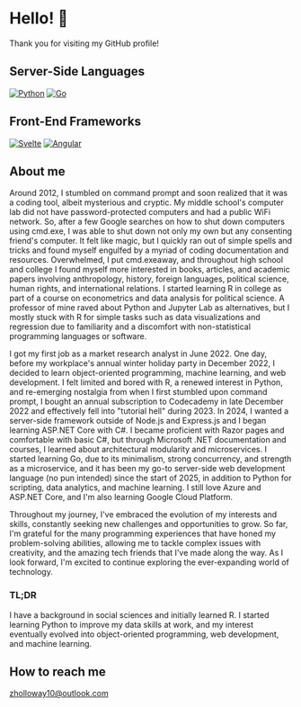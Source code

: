 # Hello! 👋

Thank you for visiting my GitHub profile! 

## Server-Side Languages

[![Python](https://img.shields.io/badge/python-3.x-blue.svg)](https://www.python.org/)
[![Go](https://img.shields.io/badge/Go-1.x-blue.svg)](https://golang.org/)

## Front-End Frameworks
[![Svelte](https://img.shields.io/badge/Svelte-3.x-orange.svg)](https://svelte.dev/)
[![Angular](https://img.shields.io/badge/Angular-12.x-red.svg)](https://angular.io/)

## About me
Around 2012, I stumbled on command prompt and soon realized that it was a coding tool, albeit mysterious and cryptic. My middle school's computer lab did not have password-protected computers and had a public WiFi network. So, after a few Google searches on how to shut down computers using cmd.exe, I was able to shut down not only my own but any consenting friend's computer. It felt like magic, but I quickly ran out of simple spells and tricks and found myself engulfed by a myriad of coding documentation and resources. Overwhelmed, I put cmd.exeaway, and throughout high school and college I found myself more interested in books, articles, and academic papers involving anthropology, history, foreign languages, political science, human rights, and international relations. I started learning R in college as part of a course on econometrics and data analysis for political science. A professor of mine raved about Python and Jupyter Lab as alternatives, but I mostly stuck with R for simple tasks such as data visualizations and regression due to familiarity and a discomfort with non-statistical programming languages or software.

I got my first job as a market research analyst in June 2022. One day, before my workplace's annual winter holiday party in December 2022, I decided to learn object-oriented programming, machine learning, and web development. I felt limited and bored with R, a renewed interest in Python, and re-emerging nostalgia from when I first stumbled upon command prompt, I bought an annual subscription to Codecademy in late December 2022 and effectively fell into "tutorial hell" during 2023. In 2024, I wanted a server-side framework outside of Node.js and Express.js and I began learning ASP.NET Core with C#. I became proficient with Razor pages and comfortable with basic C#, but through Microsoft .NET documentation and courses, I learned about architectural modularity and microservices. I started learning Go, due to its minimalism, strong concurrency, and strength as a microservice, and it has been my go-to server-side web development language (no pun intended) since the start of 2025, in addition to Python for scripting, data analytics, and machine learning. I still love Azure and ASP.NET Core, and I'm also learning Google Cloud Platform.

Throughout my journey, I've embraced the evolution of my interests and skills, constantly seeking new challenges and opportunities to grow. So far, I'm grateful for the many programming experiences that have honed my problem-solving abilities, allowing me to tackle complex issues with creativity, and the amazing tech friends that I've made along the way. As I look forward, I'm excited to continue exploring the ever-expanding world of technology.

### TL;DR
I have a background in social sciences and initially learned R. I started learning Python to improve my data skills at work, and my interest eventually evolved into object-oriented programming, web development, and machine learning.

## How to reach me
zholloway10@outlook.com

<!--
**zachhollow/zachhollow** is a ✨ _special_ ✨ repository because its `README.md` (this file) appears on your GitHub profile.

- 🔭 I’m currently working on ...
- 🌱 I’m currently learning ...
- 👯 I’m looking to collaborate on ...
- 🤔 I’m looking for help with ...
- 💬 Ask me about ...
- 📫 How to reach me: ...
- 😄 Pronouns: ...
- ⚡ Fun fact: ...
-->
